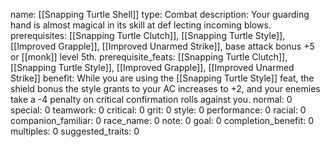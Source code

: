 name: [[Snapping Turtle Shell]]
type: Combat
description: Your guarding hand is almost magical in its skill at def lecting incoming blows.
prerequisites: [[Snapping Turtle Clutch]], [[Snapping Turtle Style]], [[Improved Grapple]], [[Improved Unarmed Strike]], base attack bonus +5 or [[monk]] level 5th.
prerequisite_feats: [[Snapping Turtle Clutch]], [[Snapping Turtle Style]], [[Improved Grapple]], [[Improved Unarmed Strike]]
benefit: While you are using the [[Snapping Turtle Style]] feat, the shield bonus the style grants to your AC increases to +2, and your enemies take a -4 penalty on critical confirmation rolls against you.
normal: 0
special: 0
teamwork: 0
critical: 0
grit: 0
style: 0
performance: 0
racial: 0
companion_familiar: 0
race_name: 0
note: 0
goal: 0
completion_benefit: 0
multiples: 0
suggested_traits: 0
